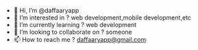 - 👋 Hi, I’m @daffaaryapp
- 👀 I’m interested in ? web development,mobile development,etc
- 🌱 I’m currently learning ? web development
- 💞️ I’m looking to collaborate on ? someone
- 📫 How to reach me ? daffaaryapp@gmail.com

<!---
daffaaryapp/daffaaryapp is a ✨ special ✨ repository because its `README.md` (this file) appears on your GitHub profile.
You can click the Preview link to take a look at your changes.
--->
